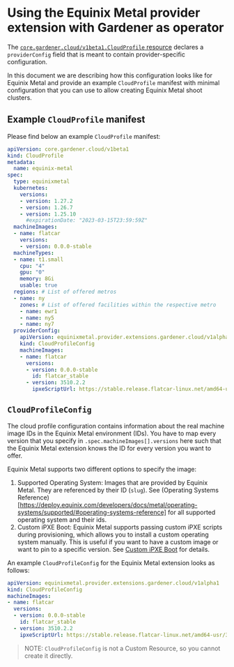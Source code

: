 # Using the Equinix Metal provider extension with Gardener as operator

The [`core.gardener.cloud/v1beta1.CloudProfile` resource](https://github.com/gardener/gardener/blob/master/example/30-cloudprofile.yaml) declares a `providerConfig` field that is meant to contain provider-specific configuration.

In this document we are describing how this configuration looks like for Equinix Metal and provide an example `CloudProfile` manifest with minimal configuration that you can use to allow creating Equinix Metal shoot clusters.

## Example `CloudProfile` manifest

Please find below an example `CloudProfile` manifest:

```yaml
apiVersion: core.gardener.cloud/v1beta1
kind: CloudProfile
metadata:
  name: equinix-metal
spec:
  type: equinixmetal
  kubernetes:
    versions:
    - version: 1.27.2
    - version: 1.26.7
    - version: 1.25.10
      #expirationDate: "2023-03-15T23:59:59Z"
  machineImages:
  - name: flatcar
    versions:
    - version: 0.0.0-stable
  machineTypes:
  - name: t1.small
    cpu: "4"
    gpu: "0"
    memory: 8Gi
    usable: true
  regions: # List of offered metros
  - name: ny
    zones: # List of offered facilities within the respective metro
    - name: ewr1
    - name: ny5
    - name: ny7
  providerConfig:
    apiVersion: equinixmetal.provider.extensions.gardener.cloud/v1alpha1
    kind: CloudProfileConfig
    machineImages:
    - name: flatcar
      versions:
      - version: 0.0.0-stable
        id: flatcar_stable
      - version: 3510.2.2
        ipxeScriptUrl: https://stable.release.flatcar-linux.net/amd64-usr/3510.2.2/flatcar_production_packet.ipxe
```

## `CloudProfileConfig`

The cloud profile configuration contains information about the real machine image IDs in the Equinix Metal environment (IDs).
You have to map every version that you specify in `.spec.machineImages[].versions` here such that the Equinix Metal extension knows the ID for every version you want to offer.

Equinix Metal supports two different options to specify the image:
1. Supported Operating System: Images that are provided by Equinix Metal. They are referenced by their ID (`slug`). See (Operating Systems Reference)[https://deploy.equinix.com/developers/docs/metal/operating-systems/supported/#operating-systems-reference] for all supported operating system and their ids.
2. Custom iPXE Boot: Equinix Metal supports passing custom iPXE scripts during provisioning, which allows you to install a custom operating system manually. This is useful if you want to have a custom image or want to pin to a specific version. See [Custom iPXE Boot](https://deploy.equinix.com/developers/docs/metal/operating-systems/custom-ipxe/#provisioning-with-custom-ipxe) for details.

An example `CloudProfileConfig` for the Equinix Metal extension looks as follows:

```yaml
apiVersion: equinixmetal.provider.extensions.gardener.cloud/v1alpha1
kind: CloudProfileConfig
machineImages:
- name: flatcar
  versions:
  - version: 0.0.0-stable
    id: flatcar_stable
  - version: 3510.2.2
    ipxeScriptUrl: https://stable.release.flatcar-linux.net/amd64-usr/3510.2.2/flatcar_production_packet.ipxe
```

> NOTE: `CloudProfileConfig` is not a Custom Resource, so you cannot create it directly.
